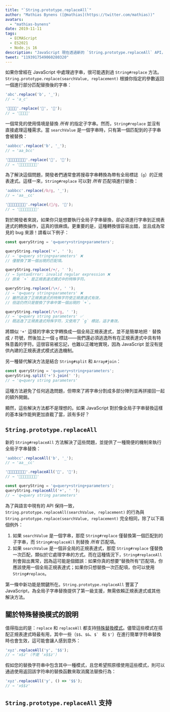 ```yaml
---
title: "`String.prototype.replaceAll`"
author: "Mathias Bynens ([@mathias](https://twitter.com/mathias))"
avatars: 
  - "mathias-bynens"
date: 2019-11-11
tags: 
  - ECMAScript
  - ES2021
  - Node.js 16
description: "JavaScript 現在透過新的 `String.prototype.replaceAll` API，正式支援全局子字串替換。"
tweet: "1193917549060280320"
---
```

如果你曾經在 JavaScript 中處理過字串，很可能遇到過 `String#replace` 方法。`String.prototype.replace(searchValue, replacement)` 根據你指定的參數返回一個進行部分匹配替換後的字串：

<!--truncate-->
```js
'abc'.replace('b', '_');
// → 'a_c'

'🍏🍋🍊🍓'.replace('🍏', '🥭');
// → '🥭🍋🍊🍓'
```

一個常見的使用情境是替換 _所有_ 的指定子字串。然而，`String#replace` 並沒有直接處理這種需求。當 `searchValue` 是一個字串時，只有第一個匹配到的子字串會被替換：

```js
'aabbcc'.replace('b', '_');
// → 'aa_bcc'

'🍏🍏🍋🍋🍊🍊🍓🍓'.replace('🍏', '🥭');
// → '🥭🍏🍋🍋🍊🍊🍓🍓'
```

為了解決這個問題，開發者們通常會將搜尋字串轉換為帶有全局標誌（`g`）的正規表達式。這樣一來，`String#replace` 可以對 _所有_ 匹配項進行替換：

```js
'aabbcc'.replace(/b/g, '_');
// → 'aa__cc'

'🍏🍏🍋🍋🍊🍊🍓🍓'.replace(/🍏/g, '🥭');
// → '🥭🥭🍋🍋🍊🍊🍓🍓'
```

對於開發者來說，如果你只是想要執行全局子字串替換，卻必須進行字串到正規表達式的轉換操作，這真的很麻煩。更重要的是，這種轉換很容易出錯，並且成為常見的 bug 來源！請看以下例子：

```js
const queryString = 'q=query+string+parameters';

queryString.replace('+', ' ');
// → 'q=query string+parameters' ❌
// 僅替換了第一個出現的匹配項。

queryString.replace(/+/, ' ');
// → SyntaxError: invalid regular expression ❌
// 原來 `+` 是正規表達式模式中的特殊字符。

queryString.replace(/\+/, ' ');
// → 'q=query string+parameters' ❌
// 雖然逃逸了正規表達式的特殊字符使正規表達式有效，
// 但這仍然只是替換了字串中第一個出現的 `+`。

queryString.replace(/\+/g, ' ');
// → 'q=query string parameters' ✅
// 既逃逸了正規表達式特殊字符，又使用了 `g` 標誌，這才奏效。
```

將類似 `'+'` 這樣的字串文字轉換成一個全局正規表達式，並不是簡單地把 `'` 替換成 `/` 符號，然後加上一個 `g` 標誌——我們還必須逃逸所有在正規表達式中具有特殊意義的字符。這很容易被忘記，也難以正確地實現，因為 JavaScript 並沒有提供內建的正規表達式模式逃逸機制。

另一種替代解決方法是結合 `String#split` 和 `Array#join`：

```js
const queryString = 'q=query+string+parameters';
queryString.split('+').join(' ');
// → 'q=query string parameters'
```

這種方法避免了任何逃逸問題，但帶來了將字串分割成多部分陣列並再拼接回一起的額外開銷。

顯然，這些解決方法都不是理想的。如果 JavaScript 對於像全局子字串替換這樣的基本操作能夠更加直截了當，該有多好？

## `String.prototype.replaceAll`

新的 `String#replaceAll` 方法解決了這些問題，並提供了一種簡便的機制來執行全局子字串替換：

```js
'aabbcc'.replaceAll('b', '_');
// → 'aa__cc'

'🍏🍏🍋🍋🍊🍊🍓🍓'.replaceAll('🍏', '🥭');
// → '🥭🥭🍋🍋🍊🍊🍓🍓'

const queryString = 'q=query+string+parameters';
queryString.replaceAll('+', ' ');
// → 'q=query string parameters'
```

為了與語言中現有的 API 保持一致，`String.prototype.replaceAll(searchValue, replacement)` 的行為與 `String.prototype.replace(searchValue, replacement)` 完全相同，除了以下兩個例外：

1. 如果 `searchValue` 是一個字串，那麼 `String#replace` 僅替換第一個匹配到的子字串，而 `String#replaceAll` 則替換 _所有_ 匹配項。
1. 如果 `searchValue` 是一個非全局的正規表達式，那麼 `String#replace` 僅替換一次匹配，類似於它處理字串的方式。而在這種情況下，`String#replaceAll` 則會拋出異常，因為這可能是個錯誤：如果你真的想要“替換所有”匹配項，你應該使用一個全局正規表達式；如果你只想替換一次匹配項，你可以使用 `String#replace`。

第一條中新功能是關鍵所在。`String.prototype.replaceAll` 豐富了 JavaScript，為全局子字串替換提供了第一級支援，無需依賴正規表達式或其他解決方法。

## 關於特殊替換模式的說明

值得指出的是：`replace` 和 `replaceAll` 都支持[特殊替換模式](https://developer.mozilla.org/en-US/docs/Web/JavaScript/Reference/Global_Objects/String/replace#specifying_a_string_as_the_replacement)。儘管這些模式在搭配正規表達式時最有用，其中一些（`$$`、`$&`、``$` `` 和 `$'`）在進行簡單字符串替換時也會生效，這可能會讓人感到意外：

```js
'xyz'.replaceAll('y', '$$');
// → 'x$z'（不是 'x$$z'）
```

假如您的替換字符串中包含其中一種模式，且您希望照原樣使用這些模式，則可以通過使用返回該字符串的替換函數來取消魔法替換行為：

```js
'xyz'.replaceAll('y', () => '$$');
// → 'x$$z'
```

## `String.prototype.replaceAll` 支持

<feature-support chrome="85 https://bugs.chromium.org/p/v8/issues/detail?id=9801"
                 firefox="77 https://bugzilla.mozilla.org/show_bug.cgi?id=1608168#c8"
                 safari="13.1 https://webkit.org/blog/10247/new-webkit-features-in-safari-13-1/"
                 nodejs="16"
                 babel="yes https://github.com/zloirock/core-js#ecmascript-string-and-regexp"></feature-support>

